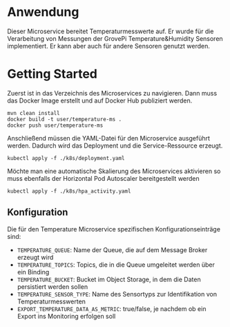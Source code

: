 # Anwendung
Dieser Microservice bereitet Temperaturmesswerte auf.
Er wurde für die Verarbeitung von Messungen der GrovePi Temperature&Humidity Sensoren implementiert.
Er kann aber auch für andere Sensoren genutzt werden.

# Getting Started
Zuerst ist in das Verzeichnis des Microservices zu navigieren.
Dann muss das Docker Image erstellt und auf Docker Hub publiziert werden.
```
mvn clean install
docker build -t user/temperature-ms .
docker push user/temperature-ms
```
Anschließend müssen die YAML-Datei für den Microservice ausgeführt werden.
Dadurch wird das Deployment und die Service-Ressource erzeugt.
````
kubectl apply -f ./k8s/deployment.yaml
````
Möchte man eine automatische Skalierung des Microservices aktivieren so muss ebenfalls der Horizontal Pod Autoscaler bereitgestellt werden
````
kubectl apply -f ./k8s/hpa_activity.yaml
````

## Konfiguration
Die für den Temperature Microservice spezifischen Konfigurationseinträge sind:
* `TEMPERATURE_QUEUE`: Name der Queue, die auf dem Message Broker erzeugt wird
* `TEMPERATURE_TOPICS`: Topics, die in die Queue umgeleitet werden über ein Binding
* `TEMPERATURE_BUCKET`: Bucket im Object Storage, in dem die Daten persistiert werden sollen
* `TEMPERATURE_SENSOR_TYPE`: Name des Sensortyps zur Identifikation von Temperaturmesswerten
* `EXPORT_TEMPERATURE_DATA_AS_METRIC`: true/false, je nachdem ob ein Export ins Monitoring erfolgen soll